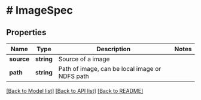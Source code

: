 # # ImageSpec

## Properties

Name | Type | Description | Notes
------------ | ------------- | ------------- | -------------
**source** | **string** | Source of a image |
**path** | **string** | Path of image, can be local image or NDFS path |

[[Back to Model list]](../../README.md#models) [[Back to API list]](../../README.md#endpoints) [[Back to README]](../../README.md)
